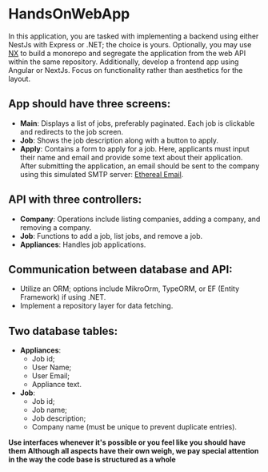 # HandsOnWebApp

In this application, you are tasked with implementing a backend using either NestJs with Express or .NET; the choice is yours. Optionally, you may use [NX](https://nx.dev/) to build a monorepo and segregate the application from the web API within the same repository. Additionally, develop a frontend app using Angular or NextJs. Focus on functionality rather than aesthetics for the layout. 

## App should have three screens:

  - **Main**: Displays a list of jobs, preferably paginated. Each job is clickable and redirects to the job screen.
  - **Job**: Shows the job description along with a button to apply.
  - **Apply**: Contains a form to apply for a job. Here, applicants must input their name and email and provide some text about their application. After submitting the application, an email should be sent to the company using this simulated SMTP server: [Ethereal Email](https://ethereal.email/).

## API with three controllers:
  - **Company**: Operations include listing companies, adding a company, and removing a company.
  - **Job**: Functions to add a job, list jobs, and remove a job.
  - **Appliances**: Handles job applications.

## Communication between database and API:
 - Utilize an ORM; options include MikroOrm, TypeORM, or EF (Entity Framework) if using .NET.
 - Implement a repository layer for data fetching.

## Two database tables:
  - **Appliances**:
    - Job id;
    - User Name;
    - User Email;
    - Appliance text.
  - **Job**:
    - Job id;
    - Job name;
    - Job description;
    - Company name (must be unique to prevent duplicate entries).

**Use interfaces whenever it's possible or you feel like you should have them**
**Although all aspects have their own weigh, we pay special attention in the way the code base is structured as a whole**
